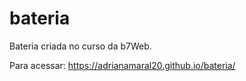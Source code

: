 # bateria

Bateria criada no curso da b7Web.

Para acessar: https://adrianamaral20.github.io/bateria/
